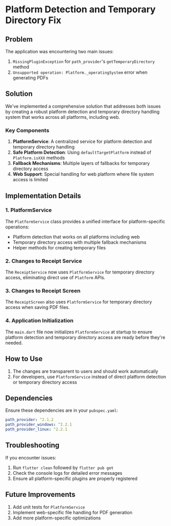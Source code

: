 # Platform Detection and Temporary Directory Fix

## Problem

The application was encountering two main issues:

1. `MissingPluginException` for `path_provider`'s `getTemporaryDirectory` method
2. `Unsupported operation: Platform._operatingSystem` error when generating PDFs

## Solution

We've implemented a comprehensive solution that addresses both issues by creating a robust platform detection and temporary directory handling system that works across all platforms, including web.

### Key Components

1. **PlatformService**: A centralized service for platform detection and temporary directory handling
2. **Safe Platform Detection**: Using `defaultTargetPlatform` instead of `Platform.isXXX` methods
3. **Fallback Mechanisms**: Multiple layers of fallbacks for temporary directory access
4. **Web Support**: Special handling for web platform where file system access is limited

## Implementation Details

### 1. PlatformService

The `PlatformService` class provides a unified interface for platform-specific operations:

- Platform detection that works on all platforms including web
- Temporary directory access with multiple fallback mechanisms
- Helper methods for creating temporary files

### 2. Changes to Receipt Service

The `ReceiptService` now uses `PlatformService` for temporary directory access, eliminating direct use of `Platform` APIs.

### 3. Changes to Receipt Screen

The `ReceiptScreen` also uses `PlatformService` for temporary directory access when saving PDF files.

### 4. Application Initialization

The `main.dart` file now initializes `PlatformService` at startup to ensure platform detection and temporary directory access are ready before they're needed.

## How to Use

1. The changes are transparent to users and should work automatically
2. For developers, use `PlatformService` instead of direct platform detection or temporary directory access

## Dependencies

Ensure these dependencies are in your `pubspec.yaml`:

```yaml
path_provider: ^2.1.2
path_provider_windows: ^2.2.1
path_provider_linux: ^2.2.1
```

## Troubleshooting

If you encounter issues:

1. Run `flutter clean` followed by `flutter pub get`
2. Check the console logs for detailed error messages
3. Ensure all platform-specific plugins are properly registered

## Future Improvements

1. Add unit tests for `PlatformService`
2. Implement web-specific file handling for PDF generation
3. Add more platform-specific optimizations